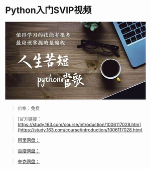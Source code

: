 # Python入门SVIP视频

![img](../../../assets/study163/free/d9e48c06-9284-4078-91e6-9fecb2b96358.jpg)

> 价格：免费

> [官方链接：https://study.163.com/course/introduction/1006117028.htm](https://study.163.com/course/introduction/1006117028.htm)

> [阿里网盘：]()

> [百度网盘：]()

> [夸克网盘：]()

